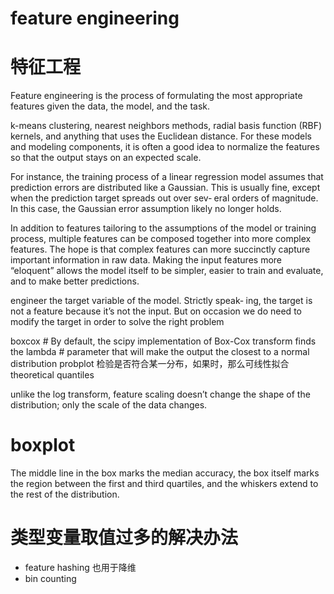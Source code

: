 # feature engineering

# 特征工程

Feature engineering is the process of formulating the most appropriate features given the data, the model, and the task.

k-means clustering, nearest neighbors methods, radial basis function (RBF) kernels, and anything that uses the Euclidean distance. For these models and modeling components, it is often a good idea to normalize the features so that the output stays on an expected scale.

For instance, the training process of a linear regression model assumes that prediction errors are distributed like a Gaussian. This is usually fine, except when the prediction target spreads out over sev‐ eral orders of magnitude. In this case, the Gaussian error assumption likely no longer holds. 

In addition to features tailoring to the assumptions of the model or training process, multiple features can be composed together into more complex features. The hope is that complex features can more succinctly capture important information in raw data. Making the input features more “eloquent” allows the model itself to be simpler, easier to train and evaluate, and to make better predictions.


engineer the target variable of the model. Strictly speak‐ ing, the target is not a feature because it’s not the input. But on occasion we do need to modify the target in order to solve the right problem


boxcox  # By default, the scipy implementation of Box-Cox transform finds the lambda # parameter that will make the output the closest to a normal distribution
probplot  检验是否符合某一分布，如果时，那么可线性拟合 theoretical quantiles

unlike the log transform, feature scaling doesn’t change the shape of the distribution; only the scale of the data changes.

# boxplot
The middle line in the box marks the median accuracy, the box itself marks the region between the first and third quartiles, and the whiskers extend to the rest of the distribution.

# 类型变量取值过多的解决办法
- feature hashing 也用于降维
- bin counting
